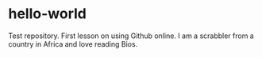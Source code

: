 # hello-world
Test repository.
First lesson on using Github online. 
I am a scrabbler from a country in Africa and love reading Bios.
